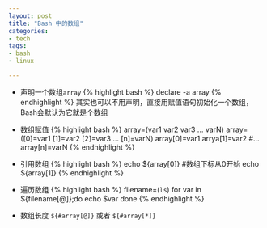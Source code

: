 ```yaml
---
layout: post
title: "Bash 中的数组"
categories:
- tech
tags:
- bash
- linux

---
```



* 声明一个数组`array`
  {% highlight bash %}
  declare -a array
  {% endhighlight %}
  其实也可以不用声明，直接用赋值语句初始化一个数组，Bash会默认为它就是个数组

* 数组赋值
  {% highlight bash %}
  array=(var1 var2 var3 ... varN)
  array=([0]=var1 [1]=var2 [2]=var3 ... [n]=varN)
  array[0]=var1
  arrya[1]=var2
  #...
  array[n]=varN
  {% endhighlight %}

* 引用数组
    {% highlight bash %}
    echo ${array[0]} #数组下标从0开始
    echo ${array[1]}
    {% endhighlight %}

* 遍历数组
    {% highlight bash %}
    filename=(`ls`)
    for var in ${filename[@]};do
    echo $var
    done
    {% endhighlight %}

* 数组长度 `${#array[@]}`  或者  `${#array[*]}`
